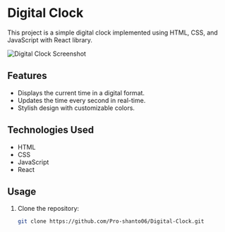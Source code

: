 # Digital Clock

This project is a simple digital clock implemented using HTML, CSS, and JavaScript with React library.

![Digital Clock Screenshot](![image](https://github.com/Pro-shanto06/Digital-Clock/assets/123327841/324e0390-2bf4-4e58-baae-603c4762ba0f))

## Features

- Displays the current time in a digital format.
- Updates the time every second in real-time.
- Stylish design with customizable colors.

## Technologies Used

- HTML
- CSS
- JavaScript
- React

## Usage

1. Clone the repository:

   ```bash
   git clone https://github.com/Pro-shanto06/Digital-Clock.git




